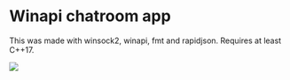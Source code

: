# Winapi chatroom app

This was made with winsock2, winapi, fmt and rapidjson.
Requires at least C++17.

<img src="https://github.com/SegFault1000/WinapiChatRoomApp/blob/main/Screenshots/chatroomScreenshot.png?raw=true"/>

